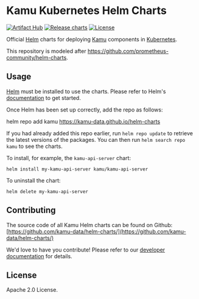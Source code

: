 # Kamu Kubernetes Helm Charts
[![Artifact Hub](https://img.shields.io/endpoint?url=https://artifacthub.io/badge/repository/kamu)](https://artifacthub.io/packages/search?repo=kamu)
[![Release charts](https://github.com/kamu-data/helm-charts/actions/workflows/release.yml/badge.svg)](https://github.com/kamu-data/helm-charts/actions/workflows/release.yml)
[![License](https://img.shields.io/badge/License-Apache%202.0-blue.svg)](https://opensource.org/licenses/Apache-2.0)

Official [Helm](https://helm.sh) charts for deploying [Kamu](https://kamu.dev) components in [Kubernetes](https://kubernetes.io).

This repository is modeled after https://github.com/prometheus-community/helm-charts.


## Usage
[Helm](https://helm.sh) must be installed to use the charts. Please refer to Helm's [documentation](https://helm.sh/docs) to get started.

Once Helm has been set up correctly, add the repo as follows:

  helm repo add kamu https://kamu-data.github.io/helm-charts

If you had already added this repo earlier, run `helm repo update` to retrieve the latest versions of the packages. You can then run `helm search repo
kamu` to see the charts.

To install, for example, the `kamu-api-server` chart:

    helm install my-kamu-api-server kamu/kamu-api-server

To uninstall the chart:

    helm delete my-kamu-api-server


## Contributing
The source code of all Kamu Helm charts can be found on Github: [https://github.com/kamu-data/helm-charts/](https://github.com/kamu-data/helm-charts/)

We'd love to have you contribute! Please refer to our [developer documentation](https://github.com/kamu-data/helm-charts/blob/master/DEVELOPERS.md) for details.


## License
Apache 2.0 License.
